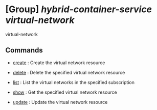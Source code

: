 # [Group] _hybrid-container-service virtual-network_

virtual-network

## Commands

- [create](/Commands/hybrid-container-service/virtual-network/_create.md)
: Create the virtual network resource

- [delete](/Commands/hybrid-container-service/virtual-network/_delete.md)
: Delete the specified virtual network resource

- [list](/Commands/hybrid-container-service/virtual-network/_list.md)
: List the virtual networks in the specified subscription

- [show](/Commands/hybrid-container-service/virtual-network/_show.md)
: Get the specified virtual network resource

- [update](/Commands/hybrid-container-service/virtual-network/_update.md)
: Update the virtual network resource
